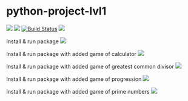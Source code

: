 # python-project-lvl1

<a href="https://codeclimate.com/github/codeclimate/codeclimate/maintainability"><img src="https://api.codeclimate.com/v1/badges/a99a88d28ad37a79dbf6/maintainability" /></a>
<a href="https://codeclimate.com/github/codeclimate/codeclimate/test_coverage"><img src="https://api.codeclimate.com/v1/badges/a99a88d28ad37a79dbf6/test_coverage" /></a>
<a href="https://actions-badge.atrox.dev/gato-naranja/python-project-lvl1/goto?ref=master"><img alt="Build Status" src="https://img.shields.io/endpoint.svg?url=https%3A%2F%2Factions-badge.atrox.dev%2Fgato-naranja%2Fpython-project-lvl1%2Fbadge%3Fref%3Dmaster&style=flat" /></a>
<a href="https://travis-ci.com/gato-naranja/python-project-lvl1.svg?branch=master"><img src="https://travis-ci.com/gato-naranja/python-project-lvl1.svg?branch=master" /></a>

Install & run package
<a href="https://asciinema.org/a/6d0J1e1KkgJhk9RwaXl3WkOeW" target="_blank"><img src="https://asciinema.org/a/6d0J1e1KkgJhk9RwaXl3WkOeW.svg" /></a>

Install & run package with added game of calculator
<a href="https://asciinema.org/a/lNMw9K5eLPjifjom5svEglz7g" target="_blank"><img src="https://asciinema.org/a/lNMw9K5eLPjifjom5svEglz7g.svg" /></a>

Install & run package with added game of greatest common divisor
<a href="https://asciinema.org/a/ozhlHFOruKjNdU9bcpT7fTvHu" target="_blank"><img src="https://asciinema.org/a/ozhlHFOruKjNdU9bcpT7fTvHu.svg" /></a>

Install & run package with added game of progression
<a href="https://asciinema.org/a/xdqCSvCpKUPFcTp6ZaVJ6Q8Uo" target="_blank"><img src="https://asciinema.org/a/xdqCSvCpKUPFcTp6ZaVJ6Q8Uo.svg" /></a>

Install & run package with added game of prime numbers
<a href="https://asciinema.org/a/O9k2X5Z9rAlgQAgeB9u2DXmBn" target="_blank"><img src="https://asciinema.org/a/O9k2X5Z9rAlgQAgeB9u2DXmBn.svg" /></a>
